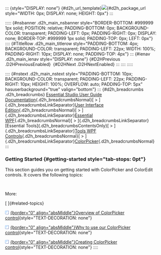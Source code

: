 ::: {style="DISPLAY: none"}
[](ms-xhelp:///?Id=d2h_url_template){#d2h_url_template}![](!package_url!){#d2h_package_url style="WIDTH: 0px; DISPLAY: none; HEIGHT: 0px"}
:::

::::: {#nsbanner .d2h_main_nsbanner style="BORDER-BOTTOM: #999999 1px solid; POSITION: relative; PADDING-BOTTOM: 0px; BACKGROUND-COLOR: transparent; PADDING-LEFT: 0px; PADDING-RIGHT: 0px; DISPLAY: none; BORDER-TOP: #999999 1px solid; PADDING-TOP: 0px; LEFT: 0px"}
:::: {#TitleRow .d2h_main_titlerow style="PADDING-BOTTOM: 4px; BACKGROUND-COLOR: transparent; PADDING-LEFT: 22px; WIDTH: 100%; PADDING-RIGHT: 10px; DISPLAY: none; PADDING-TOP: 4px"}
::: {#ienav .d2h_main_ienav style="DISPLAY: none"}
[](ms-xhelp:///?Id=d704f7a7-0152-437c-b411-ab8bdd10f7e5){#D2HPrevious .D2HPreviousEnabled}  [](ms-xhelp:///?Id=155d52d4-e293-45ca-9796-da245b24b299){#D2HNext .D2HNextEnabled}
:::
::::
:::::

:::: {#nstext .d2h_main_nstext style="PADDING-BOTTOM: 10px; BACKGROUND-COLOR: transparent; PADDING-LEFT: 22px; PADDING-RIGHT: 10px; HEIGHT: 100%; OVERFLOW: auto; PADDING-TOP: 5px" hasuserbackground="true" valign="bottom"}
::: {#d2h_breadcrumbs .d2h_breadcrumbs}
[Essential Studio User Guide Documentation](ms-xhelp:///?Id=12457748-09e3-4d74-a240-8e049cedf030){.d2h_breadcrumbsNormal}[ \> ]{.d2h_breadcrumbsLinkSeparator}[User Interface Edition](ms-xhelp:///?Id=c29296b7-531c-413b-a0ec-488ca1f7f669){.d2h_breadcrumbsNormal}[ \> ]{.d2h_breadcrumbsLinkSeparator}[Essential WPF](ms-xhelp:///?Id=7f4f82c5-151c-4262-94d0-75c4626c77bc){.d2h_breadcrumbsNormal}[ \> ]{.d2h_breadcrumbsLinkSeparator}[Essential Tools]{.d2h_breadcrumbsContentsOnly}[ \> ]{.d2h_breadcrumbsLinkSeparator}[Tools WPF Controls](ms-xhelp:///?Id=2ea58a12-9426-4a63-96b4-89eb80232c2c){.d2h_breadcrumbsNormal}[ \> ]{.d2h_breadcrumbsLinkSeparator}[ColorPicker](ms-xhelp:///?Id=d704f7a7-0152-437c-b411-ab8bdd10f7e5){.d2h_breadcrumbsNormal}
:::

### Getting Started {#getting-started style="tab-stops: 0pt"}

This section guides you on getting started with ColorPicker and ColorEdit controls. It covers the following topics:

 

More:

[ ]{#related-topics}

[![](button.gif){border="0" align="absMiddle"}Overview of ColorPicker control](ms-xhelp:///?Id=419144d9-ec04-41be-a755-711205af8b2b){style="TEXT-DECORATION: none"}

[![](button.gif){border="0" align="absMiddle"}Why to use our ColorPicker control](ms-xhelp:///?Id=3e84b3d6-73dd-4308-93d7-d887254f15c5){style="TEXT-DECORATION: none"}

[![](button.gif){border="0" align="absMiddle"}Creating ColorPicker control](ms-xhelp:///?Id=13ea759f-febf-4085-95a5-402be812c737){style="TEXT-DECORATION: none"}
::::
